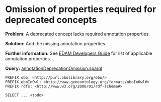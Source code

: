# Omission of properties required for deprecated concepts

**Problem:** A deprecated concept lacks required annotation properties.

**Solution:** Add the missing annotation properties.

**Further information:** See [EDAM Developers Guide](https://edamontologydocs.readthedocs.io/en/latest/developers_guide.html#deprecating-concepts) for list of applicable annotation properties.


**Query:** [annotationDeprecationOmission.sparql](https://github.com/edamontology/edamverify/blob/master/queries/annotationDeprecationOmission.sparql)

```sparql
PREFIX obo: <http://purl.obolibrary.org/obo/>
PREFIX oboInOwl: <http://www.geneontology.org/formats/oboInOwl#>
PREFIX rdfs: <http://www.w3.org/2000/01/rdf-schema#>

SELECT ... <todo>
```
